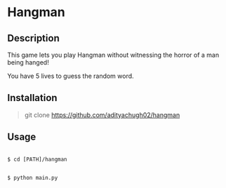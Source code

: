 # Hangman
## Description
This game lets you play Hangman without witnessing the horror of a man being hanged!

You have 5 lives to guess the random word.

## Installation
> git clone https://github.com/adityachugh02/hangman

## Usage
<code> 
$ cd [PATH]/hangman

$ python main.py</code>
